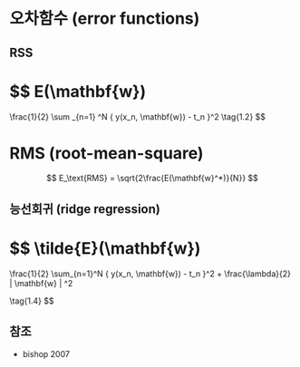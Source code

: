 # 오차함수 (error functions)

## RSS


$$
E(\mathbf{w})
=
\frac{1}{2}
\sum _{n=1} ^N
\{
	y(x_n, \mathbf{w}) - t_n
\}^2
\tag{1.2}
$$

# RMS (root-mean-square)


$$
E_\text{RMS} = \sqrt{2\frac{E(\mathbf{w}^*)}{N}}
$$

## 능선회귀 (ridge regression)

$$
\tilde{E}(\mathbf{w})
=
\frac{1}{2}
\sum_{n=1}^N
	\{
		y(x_n, \mathbf{w}) - t_n
	\}^2
	+
	\frac{\lambda}{2} \| \mathbf{w} \| ^2
	
\tag{1.4}
$$



## 참조

- bishop 2007

